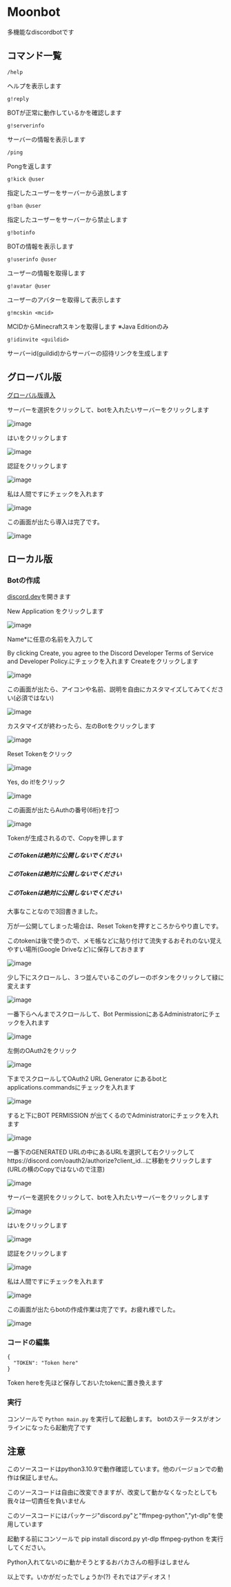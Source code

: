 # Moonbot
多機能なdiscordbotです

## コマンド一覧

``/help``

ヘルプを表示します

``g!reply``

BOTが正常に動作しているかを確認します

``g!serverinfo``

サーバーの情報を表示します

``/ping``

Pongを返します

``g!kick @user``

指定したユーザーをサーバーから追放します

``g!ban @user``

指定したユーザーをサーバーから禁止します

``g!botinfo``

BOTの情報を表示します

``g!userinfo @user``

ユーザーの情報を取得します

``g!avatar @user``

ユーザーのアバターを取得して表示します

``g!mcskin <mcid>``

MCIDからMinecraftスキンを取得します ※Java Editionのみ

``g!idinvite <guildid>``

サーバーid(guildid)からサーバーの招待リンクを生成します

## グローバル版

[グローバル版導入](https://discord.com/oauth2/authorize?client_id=1264941322515644548&permissions=8&integration_type=0&scope=bot+applications.commands)

サーバーを選択をクリックして、botを入れたいサーバーをクリックします

![image](https://github.com/user-attachments/assets/27aae2a4-cf5d-4138-acdc-644486596dc6)

はいをクリックします

![image](https://github.com/user-attachments/assets/a67e3507-8d1f-4c94-ba5b-d5fdf1cac9af)

認証をクリックします

![image](https://github.com/user-attachments/assets/5b67742a-faae-4b3c-9398-f8519c89577f)

私は人間ですにチェックを入れます

![image](https://github.com/user-attachments/assets/ae32d55c-d54e-47f9-964f-04fc0b000900)

この画面が出たら導入は完了です。

![image](https://github.com/user-attachments/assets/3477f3c2-95bc-4e6f-9794-e3bba365dc32)

## ローカル版

### Botの作成

[discord.dev](https://discord.com/developers/)を開きます

New Application をクリックします

![image](https://github.com/user-attachments/assets/f2bcda08-d234-4eef-b778-8813200f6786)


Name*に任意の名前を入力して

By clicking Create, you agree to the Discord Developer Terms of Service and Developer Policy.にチェックを入れます
Createをクリックします

![image](https://github.com/user-attachments/assets/94187e65-d395-4918-8740-98c73b31e5c1)

この画面が出たら、アイコンや名前、説明を自由にカスタマイズしてみてください(必須ではない)

![image](https://github.com/user-attachments/assets/806c46ef-9aad-47fc-8d72-974186f52e1c)

カスタマイズが終わったら、左のBotをクリックします

![image](https://github.com/user-attachments/assets/48f7b3c8-3269-458f-9bbb-f42ce9ccc2d6)

Reset Tokenをクリック

![image](https://github.com/user-attachments/assets/f4ad0eb0-75ff-4a1b-8a70-accd6ab7ca03)

Yes, do it!をクリック

![image](https://github.com/user-attachments/assets/567f49db-46c6-4d73-9928-262452a2b201)

この画面が出たらAuthの番号(6桁)を打つ

![image](https://github.com/user-attachments/assets/aa45da89-d299-4869-8ef3-47926352e23e)

Tokenが生成されるので、Copyを押します

##### このTokenは絶対に公開しないでください

##### このTokenは絶対に公開しないでください

##### このTokenは絶対に公開しないでください

大事なことなので3回書きました。

万が一公開してしまった場合は、Reset Tokenを押すところからやり直しです。

このtokenは後で使うので、メモ帳などに貼り付けて流失するおそれのない覚えやすい場所(Google Driveなど)に保存しておきます

![image](https://github.com/user-attachments/assets/4ccb4948-737c-4450-b6e4-5e49ca794713)

少し下にスクロールし、３つ並んでいるこのグレーのボタンをクリックして緑に変えます

![image](https://github.com/user-attachments/assets/38395faa-f9b8-450f-8600-e9a07eca5a15)

一番下らへんまでスクロールして、Bot PermissionにあるAdministratorにチェックを入れます

![image](https://github.com/user-attachments/assets/6bc0eeb6-8299-4e3d-8a67-8f0620f21138)

左側のOAuth2をクリック

![image](https://github.com/user-attachments/assets/435f0daa-829c-401b-83ba-928ca655ae1a)

下までスクロールしてOAuth2 URL Generator にあるbotとapplications.commandsにチェックを入れます

![image](https://github.com/user-attachments/assets/e6a56ef8-9c85-42ad-9fe6-f3d91c0821d9)

すると下にBOT PERMISSION が出てくるのでAdministratorにチェックを入れます

![image](https://github.com/user-attachments/assets/848781a6-ac56-43d1-82d4-10292438154c)

一番下のGENERATED URLの中にあるURLを選択して右クリックしてhttps://discord.com/oauth2/authorize?client_id...に移動をクリックします(URLの横のCopyではないので注意)

![image](https://github.com/user-attachments/assets/52b77f9d-b891-47f4-a316-e8fb7b51b1a0)

サーバーを選択をクリックして、botを入れたいサーバーをクリックします

![image](https://github.com/user-attachments/assets/27aae2a4-cf5d-4138-acdc-644486596dc6)

はいをクリックします

![image](https://github.com/user-attachments/assets/a67e3507-8d1f-4c94-ba5b-d5fdf1cac9af)

認証をクリックします

![image](https://github.com/user-attachments/assets/5b67742a-faae-4b3c-9398-f8519c89577f)

私は人間ですにチェックを入れます

![image](https://github.com/user-attachments/assets/ae32d55c-d54e-47f9-964f-04fc0b000900)

この画面が出たらbotの作成作業は完了です。お疲れ様でした。

![image](https://github.com/user-attachments/assets/3477f3c2-95bc-4e6f-9794-e3bba365dc32)

### コードの編集

```
{
  "TOKEN": "Token here"
}
```

Token hereを先ほど保存しておいたtokenに置き換えます

### 実行

コンソールで ``Python main.py`` を実行して起動します。
botのステータスがオンラインになったら起動完了です

## 注意

このソースコードはpython3.10.9で動作確認しています。他のバージョンでの動作は保証しません。

このソースコードは自由に改変できますが、改変して動かなくなったとしても我々は一切責任を負いません

このソースコードにはパッケージ"discord.py"と"ffmpeg-python","yt-dlp"を使用しています

起動する前にコンソールで pip install discord.py yt-dlp ffmpeg-python を実行してください。

Python入れてないのに動かそうとするおバカさんの相手はしません

以上です。いかがだったでしょうか(?) それではアディオス！
